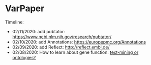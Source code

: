 # VarPaper

Timeline: 

* 02/11/2020: add pubtator: https://www.ncbi.nlm.nih.gov/research/pubtator/
* 02/10/2020: add Annotations: https://europepmc.org/Annotations
* 02/09/2020: add Reflect: http://reflect.embl.de/
* 02/08/2020: How to learn about gene function: [text-mining or ontologies?](https://www.sciencedirect.com/science/article/pii/S1046202314002412)
